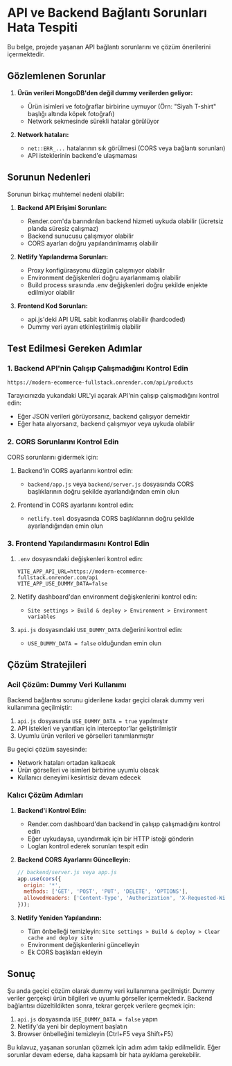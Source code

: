 # API ve Backend Bağlantı Sorunları Hata Tespiti

Bu belge, projede yaşanan API bağlantı sorunlarını ve çözüm önerilerini içermektedir.

## Gözlemlenen Sorunlar

1. **Ürün verileri MongoDB'den değil dummy verilerden geliyor:**
   - Ürün isimleri ve fotoğraflar birbirine uymuyor (Örn: "Siyah T-shirt" başlığı altında köpek fotoğrafı)
   - Network sekmesinde sürekli hatalar görülüyor

2. **Network hataları:**
   - `net::ERR_...` hatalarının sık görülmesi (CORS veya bağlantı sorunları)
   - API isteklerinin backend'e ulaşmaması

## Sorunun Nedenleri

Sorunun birkaç muhtemel nedeni olabilir:

1. **Backend API Erişimi Sorunları:**
   - Render.com'da barındırılan backend hizmeti uykuda olabilir (ücretsiz planda süresiz çalışmaz)
   - Backend sunucusu çalışmıyor olabilir
   - CORS ayarları doğru yapılandırılmamış olabilir

2. **Netlify Yapılandırma Sorunları:**
   - Proxy konfigürasyonu düzgün çalışmıyor olabilir
   - Environment değişkenleri doğru ayarlanmamış olabilir
   - Build process sırasında .env değişkenleri doğru şekilde enjekte edilmiyor olabilir

3. **Frontend Kod Sorunları:**
   - api.js'deki API URL sabit kodlanmış olabilir (hardcoded)
   - Dummy veri ayarı etkinleştirilmiş olabilir

## Test Edilmesi Gereken Adımlar

### 1. Backend API'nin Çalışıp Çalışmadığını Kontrol Edin

```
https://modern-ecommerce-fullstack.onrender.com/api/products
```

Tarayıcınızda yukarıdaki URL'yi açarak API'nin çalışıp çalışmadığını kontrol edin:

- Eğer JSON verileri görüyorsanız, backend çalışıyor demektir
- Eğer hata alıyorsanız, backend çalışmıyor veya uykuda olabilir

### 2. CORS Sorunlarını Kontrol Edin

CORS sorunlarını gidermek için:

1. Backend'in CORS ayarlarını kontrol edin:
   - `backend/app.js` veya `backend/server.js` dosyasında CORS başlıklarının doğru şekilde ayarlandığından emin olun

2. Frontend'in CORS ayarlarını kontrol edin:
   - `netlify.toml` dosyasında CORS başlıklarının doğru şekilde ayarlandığından emin olun

### 3. Frontend Yapılandırmasını Kontrol Edin

1. `.env` dosyasındaki değişkenleri kontrol edin:
   ```
   VITE_APP_API_URL=https://modern-ecommerce-fullstack.onrender.com/api
   VITE_APP_USE_DUMMY_DATA=false
   ```

2. Netlify dashboard'dan environment değişkenlerini kontrol edin:
   - `Site settings > Build & deploy > Environment > Environment variables`

3. `api.js` dosyasındaki `USE_DUMMY_DATA` değerini kontrol edin:
   - `USE_DUMMY_DATA = false` olduğundan emin olun

## Çözüm Stratejileri

### Acil Çözüm: Dummy Veri Kullanımı

Backend bağlantısı sorunu giderilene kadar geçici olarak dummy veri kullanımına geçilmiştir:

1. `api.js` dosyasında `USE_DUMMY_DATA = true` yapılmıştır
2. API istekleri ve yanıtları için interceptor'lar geliştirilmiştir
3. Uyumlu ürün verileri ve görselleri tanımlanmıştır

Bu geçici çözüm sayesinde:
- Network hataları ortadan kalkacak
- Ürün görselleri ve isimleri birbirine uyumlu olacak
- Kullanıcı deneyimi kesintisiz devam edecek

### Kalıcı Çözüm Adımları

1. **Backend'i Kontrol Edin:**
   - Render.com dashboard'dan backend'in çalışıp çalışmadığını kontrol edin
   - Eğer uykudaysa, uyandırmak için bir HTTP isteği gönderin
   - Logları kontrol ederek sorunları tespit edin

2. **Backend CORS Ayarlarını Güncelleyin:**
   ```javascript
   // backend/server.js veya app.js
   app.use(cors({
     origin: '*',
     methods: ['GET', 'POST', 'PUT', 'DELETE', 'OPTIONS'],
     allowedHeaders: ['Content-Type', 'Authorization', 'X-Requested-With']
   }));
   ```

3. **Netlify Yeniden Yapılandırın:**
   - Tüm önbelleği temizleyin: `Site settings > Build & deploy > Clear cache and deploy site`
   - Environment değişkenlerini güncelleyin
   - Ek CORS başlıkları ekleyin

## Sonuç

Şu anda geçici çözüm olarak dummy veri kullanımına geçilmiştir. Dummy veriler gerçekçi ürün bilgileri ve uyumlu görseller içermektedir. Backend bağlantısı düzeltildikten sonra, tekrar gerçek verilere geçmek için:

1. `api.js` dosyasında `USE_DUMMY_DATA = false` yapın
2. Netlify'da yeni bir deployment başlatın
3. Browser önbelleğini temizleyin (Ctrl+F5 veya Shift+F5)

Bu kılavuz, yaşanan sorunları çözmek için adım adım takip edilmelidir. Eğer sorunlar devam ederse, daha kapsamlı bir hata ayıklama gerekebilir.